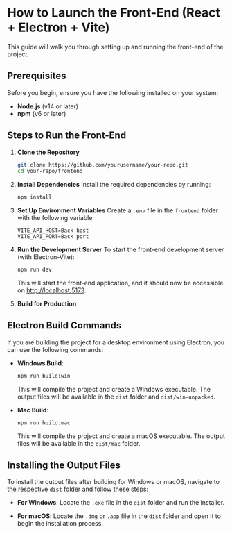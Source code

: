 # How to Launch the Front-End (React + Electron + Vite)

This guide will walk you through setting up and running the front-end of the project.

## Prerequisites

Before you begin, ensure you have the following installed on your system:

- **Node.js** (v14 or later)
- **npm** (v6 or later)

## Steps to Run the Front-End

1. **Clone the Repository**

   ```bash
   git clone https://github.com/yourusername/your-repo.git
   cd your-repo/frontend
   ```

2. **Install Dependencies**
   Install the required dependencies by running:

   ```bash
   npm install
   ```

3. **Set Up Environment Variables**
   Create a `.env` file in the `frontend` folder with the following variable:

   ```env
   VITE_API_HOST=Back host
   VITE_API_PORT=Back port
   ```

4. **Run the Development Server**
   To start the front-end development server (with Electron-Vite):

   ```bash
   npm run dev
   ```

   This will start the front-end application, and it should now be accessible on [http://localhost:5173](http://localhost:5173).

5. **Build for Production**

## Electron Build Commands

If you are building the project for a desktop environment using Electron, you can use the following commands:

- **Windows Build**:

  ```bash
  npm run build:win
  ```

  This will compile the project and create a Windows executable. The output files will be available in the `dist` folder and `dist/win-unpacked`.

- **Mac Build**:
  ```bash
  npm run build:mac
  ```
  This will compile the project and create a macOS executable. The output files will be available in the `dist/mac` folder.

## Installing the Output Files

To install the output files after building for Windows or macOS, navigate to the respective `dist` folder and follow these steps:

- **For Windows**:
  Locate the `.exe` file in the `dist` folder and run the installer.

- **For macOS**:
  Locate the `.dmg` or `.app` file in the `dist` folder and open it to begin the installation process.
